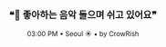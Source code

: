 <div align="center">

<br>

<h3>❝🎵 좋아하는 음악 들으며 쉬고 있어요❞</h3>

<sub>03:00 PM • Seoul ☀️ • by CrowRish</sub>

<br>

</div>